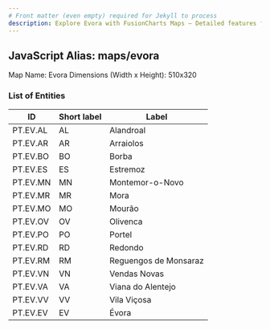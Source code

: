 ```yaml
---
# Front matter (even empty) required for Jekyll to process
description: Explore Evora with FusionCharts Maps – Detailed features for seamless integration. Try now & enhance your data visualization today! 
---
```


## JavaScript Alias: maps/evora

Map Name: Evora
Dimensions (Width x Height): 510x320





### List of Entities

ID | Short label | Label
---|---|---|
PT.EV.AL|AL|Alandroal
PT.EV.AR|AR|Arraiolos
PT.EV.BO|BO|Borba
PT.EV.ES|ES|Estremoz
PT.EV.MN|MN|Montemor-o-Novo
PT.EV.MR|MR|Mora
PT.EV.MO|MO|Mourão
PT.EV.OV|OV|Olivenca
PT.EV.PO|PO|Portel
PT.EV.RD|RD|Redondo
PT.EV.RM|RM|Reguengos de Monsaraz
PT.EV.VN|VN|Vendas Novas
PT.EV.VA|VA|Viana do Alentejo
PT.EV.VV|VV|Vila Viçosa
PT.EV.EV|EV|Évora

